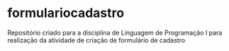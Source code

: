 # formulariocadastro
Repositório criado para a disciplina de Linguagem de Programação I para realização da atividade de criação de formulário de cadastro
